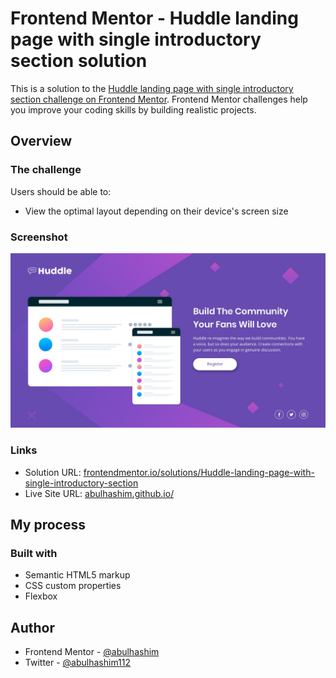 # Frontend Mentor - Huddle landing page with single introductory section solution

This is a solution to the [Huddle landing page with single introductory section challenge on Frontend Mentor](https://www.frontendmentor.io/challenges/huddle-landing-page-with-a-single-introductory-section-B_2Wvxgi0). Frontend Mentor challenges help you improve your coding skills by building realistic projects.

## Overview

### The challenge

Users should be able to:

- View the optimal layout depending on their device's screen size

### Screenshot

![Project Preview](images/screenshot.jpg)

### Links

- Solution URL: [frontendmentor.io/solutions/Huddle-landing-page-with-single-introductory-section](https://www.frontendmentor.io/solutions/huddle-landing-page-with-single-introductory-section)
- Live Site URL: [abulhashim.github.io/](https://abulhashim.github.io/Huddle-Landing-Page-with-Single-Introductory-Section/)

## My process

### Built with

- Semantic HTML5 markup
- CSS custom properties
- Flexbox

## Author

- Frontend Mentor - [@abulhashim](https://www.frontendmentor.io/profile/abulhashim)
- Twitter - [@abulhashim112](https://www.twitter.com/abulhashim112)
